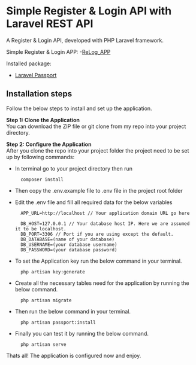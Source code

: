# Simple Register & Login API with Laravel REST API
A Register & Login API, developed with PHP Laravel framework.

Simple Register & Login APP:
-[ReLog_APP](https://github.com/faqihusman11/ReLog_APP)

Installed package:
- [Laravel Passport](https://laravel.com/docs/6.x/passport)

## Installation steps

Follow the below steps to install and set up the application.

**Step 1: Clone the Application**<br>
You can download the ZIP file or git clone from my repo into your project directory.

**Step 2: Configure the Application**<br>
After you clone the repo into your project folder the project need to be set up by following commands:

- In terminal go to your project directory then run 
    
        composer install 
    
- Then copy the .env.example file to .env file in the project root folder

- Edit the .env file and fill all required data for the below variables
    
        APP_URL=http://localhost // Your application domain URL go here

        DB_HOST=127.0.0.1 // Your database host IP. Here we are assumed it to be localhost.
        DB_PORT=3306 // Port if you are using except the default.
        DB_DATABASE=(name of your database)
        DB_USERNAME=(your database username)
        DB_PASSWORD=(your database password)
    
- To set the Application key run the below command in your terminal.
    
        php artisan key:generate
    
- Create all the necessary tables need for the application by running the below command.
    
        php artisan migrate

- Then run the below command in your terminal.

        php artisan passport:install

- Finally you can test it by running the below command.

        php artisan serve

Thats all! The application is configured now and enjoy.